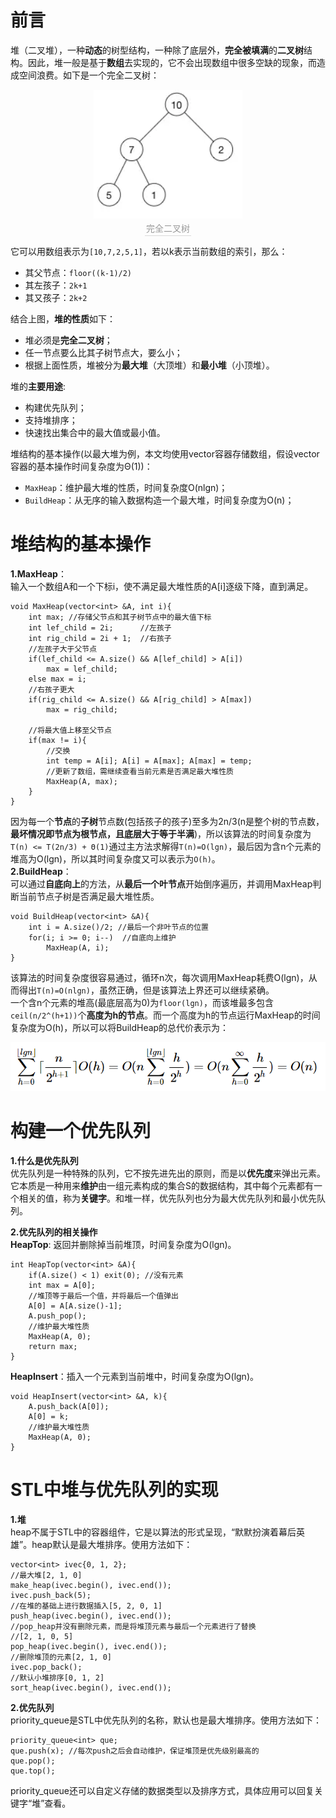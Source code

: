 # **前言**
堆（二叉堆），一种**动态**的树型结构，一种除了底层外，**完全被填满**的**二叉树**结构。因此，堆一般是基于**数组**去实现的，它不会出现数组中很多空缺的现象，而造成空间浪费。如下是一个完全二叉树：  
<center>
    <img src="https://raw.githubusercontent.com/Shuaikun-Huang/Markdown/master/LeetCode/heap/heap-tree.png" />  
    <br>
    <div style="color:orange; border-bottom: 1px solid #d9d9d9;
    display: inline-block;
    color: #999;
    padding: 2px;">完全二叉树</div>
</center> 

它可以用数组表示为```[10,7,2,5,1]```，若以k表示当前数组的索引，那么：
- 其父节点：```floor((k-1)/2)```
- 其左孩子：```2k+1```
- 其又孩子：```2k+2```

结合上图，**堆的性质**如下：
- 堆必须是**完全二叉树**；
- 任一节点要么比其子树节点大，要么小；
- 根据上面性质，堆被分为**最大堆**（大顶堆）和**最小堆**（小顶堆）。  

堆的**主要用途**:
- 构建优先队列；
- 支持堆排序；
- 快速找出集合中的最大值或最小值。  

堆结构的基本操作(以最大堆为例，本文均使用vector容器存储数组，假设vector容器的基本操作时间复杂度为Θ(1))：
- ```MaxHeap```：维护最大堆的性质，时间复杂度O(nlgn)；
- ```BuildHeap```：从无序的输入数据构造一个最大堆，时间复杂度为O(n)；  

# **堆结构的基本操作**
**1.MaxHeap**：  
输入一个数组A和一个下标i，使不满足最大堆性质的A[i]逐级下降，直到满足。
```
void MaxHeap(vector<int> &A, int i){
    int max; //存储父节点和其子树节点中的最大值下标
    int lef_child = 2i;      //左孩子
    int rig_child = 2i + 1;  //右孩子
    //左孩子大于父节点
    if(lef_child <= A.size() && A[lef_child] > A[i])
        max = lef_child;   
    else max = i;
    //右孩子更大
    if(rig_child <= A.size() && A[rig_child] > A[max])
        max = rig_child;  
    
    //将最大值上移至父节点
    if(max != i){
        //交换
        int temp = A[i]; A[i] = A[max]; A[max] = temp;
        //更新了数组，需继续查看当前元素是否满足最大堆性质
        MaxHeap(A, max);  
    }
}
```
因为每一个**节点**的**子树**节点数(包括孩子的孩子)至多为2n/3(n是整个树的节点数，**最坏情况即节点为根节点，且底层大于等于半满**)，所以该算法的时间复杂度为```T(n) <= T(2n/3) + Θ(1)```通过主方法求解得```T(n)=O(lgn)```，最后因为含n个元素的堆高为O(lgn)，所以其时间复杂度又可以表示为```O(h)```。   
**2.BuildHeap**：  
可以通过**自底向上**的方法，从**最后一个叶节点**开始倒序遍历，并调用MaxHeap判断当前节点子树是否满足最大堆性质。  
```
void BuildHeap(vector<int> &A){
    int i = A.size()/2; //最后一个非叶节点的位置
    for(i; i >= 0; i--)  //自底向上维护
        MaxHeap(A, i);
}
```
该算法的时间复杂度很容易通过，循环n次，每次调用MaxHeap耗费O(lgn)，从而得出```T(n)=O(nlgn)```，虽然正确，但是该算法上界还可以继续紧确。  
一个含n个元素的堆高(最底层高为0)为```floor(lgn)```，而该堆最多包含```ceil(n/2^(h+1))```个**高度为h的节点**。而一个高度为h的节点运行MaxHeap的时间复杂度为O(h)，所以可以将BuildHeap的总代价表示为：

<center>
    <img src="https://raw.githubusercontent.com/Shuaikun-Huang/Markdown/master/LeetCode/heap/heap-latex.png" />  
</center> 

# **构建一个优先队列**
**1.什么是优先队列**  
优先队列是一种特殊的队列，它不按先进先出的原则，而是以**优先度**来弹出元素。它本质是一种用来**维护**由一组元素构成的集合S的数据结构，其中每个元素都有一个相关的值，称为**关键字**。和堆一样，优先队列也分为最大优先队列和最小优先队列。  

**2.优先队列的相关操作**  
**HeapTop**: 返回并删除掉当前堆顶，时间复杂度为O(lgn)。
```
int HeapTop(vector<int> &A){
    if(A.size() < 1) exit(0); //没有元素    
    int max = A[0];
    //堆顶等于最后一个值，并将最后一个值弹出
    A[0] = A[A.size()-1];
    A.push_pop();
    //维护最大堆性质
    MaxHeap(A, 0);
    return max;
}
```
**HeapInsert**：插入一个元素到当前堆中，时间复杂度为O(lgn)。
```
void HeapInsert(vector<int> &A, k){
    A.push_back(A[0]);
    A[0] = k;
    //维护最大堆性质
    MaxHeap(A, 0);
}
```  

# STL中堆与优先队列的实现
**1.堆**  
heap不属于STL中的容器组件，它是以算法的形式呈现，“默默扮演着幕后英雄”。heap默认是最大堆排序。使用方法如下：
```
vector<int> ivec{0, 1, 2};
//最大堆[2, 1, 0]
make_heap(ivec.begin(), ivec.end()); 
ivec.push_back(5);
//在堆的基础上进行数据插入[5, 2, 0, 1]
push_heap(ivec.begin(), ivec.end());
//pop_heap并没有删除元素，而是将堆顶元素与最后一个元素进行了替换
//[2, 1, 0, 5]
pop_heap(ivec.begin(), ivec.end());
//删除堆顶的元素[2, 1, 0]
ivec.pop_back();
//默认小堆排序[0, 1, 2]
sort_heap(ivec.begin(), ivec.end());
```
**2.优先队列**  
priority_queue是STL中优先队列的名称，默认也是最大堆排序。使用方法如下：
```
priority_queue<int> que;
que.push(x); //每次push之后会自动维护，保证堆顶是优先级别最高的
que.pop();
que.top();
```
priority_queue还可以自定义存储的数据类型以及排序方式，具体应用可以回复关键字“堆”查看。